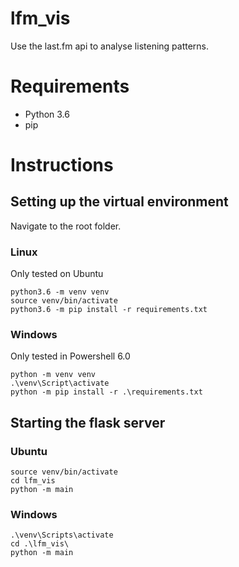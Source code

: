 # lfm_vis

Use the last.fm api to analyse listening patterns.

# Requirements

* Python 3.6
* pip

# Instructions

## Setting up the virtual environment

Navigate to the root folder.

### Linux

Only tested on Ubuntu

    python3.6 -m venv venv
    source venv/bin/activate
    python3.6 -m pip install -r requirements.txt

### Windows

Only tested in Powershell 6.0

    python -m venv venv
    .\venv\Script\activate
    python -m pip install -r .\requirements.txt

## Starting the flask server

### Ubuntu

    source venv/bin/activate
    cd lfm_vis
    python -m main
    
### Windows

    .\venv\Scripts\activate
    cd .\lfm_vis\
    python -m main